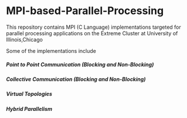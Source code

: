 # MPI-based-Parallel-Processing
This repository contains MPI (C Language) implementations targeted for parallel processing applications on the Extreme Cluster at University of Illinois,Chicago

Some of the implementations include
##### Point to Point Communication (Blocking and Non-Blocking)
##### Collective Communication (Blocking and Non-Blocking)
##### Virtual Topologies
##### Hybrid Parallelism
